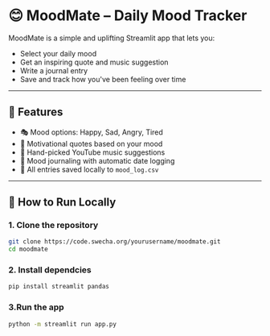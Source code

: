 # 😊 MoodMate – Daily Mood Tracker

MoodMate is a simple and uplifting Streamlit app that lets you:
- Select your daily mood
- Get an inspiring quote and music suggestion
- Write a journal entry
- Save and track how you've been feeling over time

---

## 🌟 Features

- 🎭 Mood options: Happy, Sad, Angry, Tired
- 💬 Motivational quotes based on your mood
- 🎵 Hand-picked YouTube music suggestions
- 📝 Mood journaling with automatic date logging
- 📁 All entries saved locally to `mood_log.csv`

---

## 🚀 How to Run Locally

### 1. Clone the repository
```bash
git clone https://code.swecha.org/yourusername/moodmate.git
cd moodmate

```

 ### 2. Install dependcies
```bash
pip install streamlit pandas
```
### 3.Run the app
```bash
python -m streamlit run app.py
```
